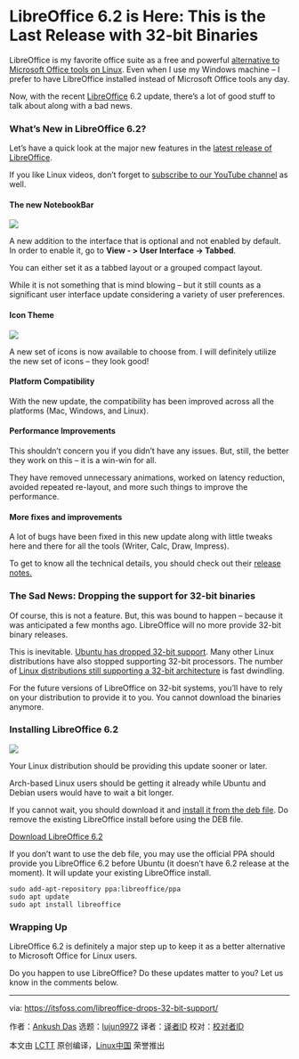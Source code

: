 [#]: collector: (lujun9972)
[#]: translator: ( )
[#]: reviewer: ( )
[#]: publisher: ( )
[#]: url: ( )
[#]: subject: (LibreOffice 6.2 is Here: This is the Last Release with 32-bit Binaries)
[#]: via: (https://itsfoss.com/libreoffice-drops-32-bit-support/)
[#]: author: (Ankush Das https://itsfoss.com/author/ankush/)

LibreOffice 6.2 is Here: This is the Last Release with 32-bit Binaries
======

LibreOffice is my favorite office suite as a free and powerful [alternative to Microsoft Office tools on Linux][1]. Even when I use my Windows machine – I prefer to have LibreOffice installed instead of Microsoft Office tools any day.

Now, with the recent [LibreOffice][2] 6.2 update, there’s a lot of good stuff to talk about along with a bad news.

### What’s New in LibreOffice 6.2?

Let’s have a quick look at the major new features in the [latest release of LibreOffice][3].

If you like Linux videos, don’t forget to [subscribe to our YouTube channel][4] as well.

#### The new NotebookBar

![][5]

A new addition to the interface that is optional and not enabled by default. In order to enable it, go to **View - > User Interface -> Tabbed**.

You can either set it as a tabbed layout or a grouped compact layout.

While it is not something that is mind blowing – but it still counts as a significant user interface update considering a variety of user preferences.

#### Icon Theme

![][6]

A new set of icons is now available to choose from. I will definitely utilize the new set of icons – they look good!

#### Platform Compatibility

With the new update, the compatibility has been improved across all the platforms (Mac, Windows, and Linux).

#### Performance Improvements

This shouldn’t concern you if you didn’t have any issues. But, still, the better they work on this – it is a win-win for all.

They have removed unnecessary animations, worked on latency reduction, avoided repeated re-layout, and more such things to improve the performance.

#### More fixes and improvements

A lot of bugs have been fixed in this new update along with little tweaks here and there for all the tools (Writer, Calc, Draw, Impress).

To get to know all the technical details, you should check out their [release notes.
][7]

### The Sad News: Dropping the support for 32-bit binaries

Of course, this is not a feature. But, this was bound to happen – because it was anticipated a few months ago. LibreOffice will no more provide 32-bit binary releases.

This is inevitable. [Ubuntu has dropped 32-bit support][8]. Many other Linux distributions have also stopped supporting 32-bit processors. The number of [Linux distributions still supporting a 32-bit architecture][9] is fast dwindling.

For the future versions of LibreOffice on 32-bit systems, you’ll have to rely on your distribution to provide it to you. You cannot download the binaries anymore.

### Installing LibreOffice 6.2

![][10]

Your Linux distribution should be providing this update sooner or later.

Arch-based Linux users should be getting it already while Ubuntu and Debian users would have to wait a bit longer.

If you cannot wait, you should download it and [install it from the deb file][11]. Do remove the existing LibreOffice install before using the DEB file.

[Download LibreOffice 6.2][12]

If you don’t want to use the deb file, you may use the official PPA should provide you LibreOffice 6.2 before Ubuntu (it doesn’t have 6.2 release at the moment). It will update your existing LibreOffice install.

```
sudo add-apt-repository ppa:libreoffice/ppa
sudo apt update
sudo apt install libreoffice
```

### Wrapping Up

LibreOffice 6.2 is definitely a major step up to keep it as a better alternative to Microsoft Office for Linux users.

Do you happen to use LibreOffice? Do these updates matter to you? Let us know in the comments below.

--------------------------------------------------------------------------------

via: https://itsfoss.com/libreoffice-drops-32-bit-support/

作者：[Ankush Das][a]
选题：[lujun9972][b]
译者：[译者ID](https://github.com/译者ID)
校对：[校对者ID](https://github.com/校对者ID)

本文由 [LCTT](https://github.com/LCTT/TranslateProject) 原创编译，[Linux中国](https://linux.cn/) 荣誉推出

[a]: https://itsfoss.com/author/ankush/
[b]: https://github.com/lujun9972
[1]: https://itsfoss.com/best-free-open-source-alternatives-microsoft-office/
[2]: https://www.libreoffice.org/
[3]: https://itsfoss.com/libreoffice-6-0-released/
[4]: https://www.youtube.com/c/itsfoss?sub_confirmation=1
[5]: https://i0.wp.com/itsfoss.com/wp-content/uploads/2019/02/libreoffice-tabbed.png?resize=800%2C434&ssl=1
[6]: https://i2.wp.com/itsfoss.com/wp-content/uploads/2019/02/Libreoffice-style-elementary.png?ssl=1
[7]: https://wiki.documentfoundation.org/ReleaseNotes/6.2
[8]: https://itsfoss.com/ubuntu-drops-32-bit-desktop/
[9]: https://itsfoss.com/32-bit-os-list/
[10]: https://i2.wp.com/itsfoss.com/wp-content/uploads/2019/02/libre-office-6-2-release.png?resize=800%2C450&ssl=1
[11]: https://itsfoss.com/install-deb-files-ubuntu/
[12]: https://www.libreoffice.org/download/download/
